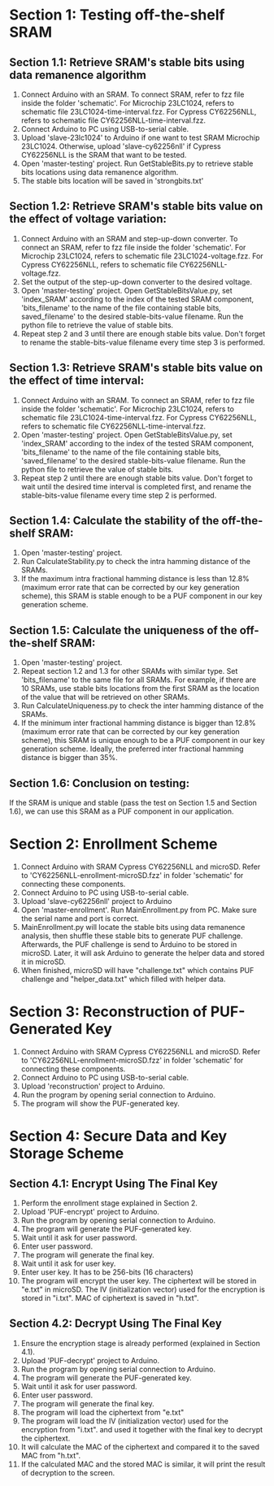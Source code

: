 
# Section 1: Testing off-the-shelf SRAM
## Section 1.1:  Retrieve SRAM's stable bits using data remanence algorithm
1. Connect Arduino with an SRAM. To connect SRAM, refer to fzz file inside the folder 'schematic'. For Microchip 23LC1024, refers to schematic file 23LC1024-time-interval.fzz. For Cypress CY62256NLL, refers to schematic file CY62256NLL-time-interval.fzz.
2. Connect Arduino to PC using USB-to-serial cable.
3. Upload 'slave-23lc1024' to Arduino if one want to test SRAM Microchip 23LC1024. Otherwise, upload 'slave-cy62256nll' if Cypress CY62256NLL is the SRAM that want to be tested.
4. Open 'master-testing' project. Run GetStableBits.py to retrieve stable bits locations using data remanence algorithm.
5. The stable bits location will be saved in 'strongbits.txt'

## Section 1.2:  Retrieve SRAM's stable bits value on the effect of voltage variation:
1. Connect Arduino with an SRAM and step-up-down converter. To connect an SRAM, refer to fzz file inside the folder 'schematic'. For Microchip 23LC1024, refers to schematic file 23LC1024-voltage.fzz. For Cypress CY62256NLL, refers to schematic file CY62256NLL-voltage.fzz.
2. Set the output of the step-up-down converter to the desired voltage.
3. Open 'master-testing' project. Open GetStableBitsValue.py, set 'index_SRAM' according to the index of the tested SRAM component, 'bits_filename' to the name of the file containing stable bits, saved_filename' to the desired stable-bits-value filename. Run the python file to retrieve the value of stable bits.
4. Repeat step 2 and 3 until there are enough stable bits value. Don't forget to rename the stable-bits-value filename every time step 3 is performed.

## Section 1.3:  Retrieve SRAM's stable bits value on the effect of time interval:
1. Connect Arduino with an SRAM. To connect an SRAM, refer to fzz file inside the folder 'schematic'. For Microchip 23LC1024, refers to schematic file 23LC1024-time-interval.fzz. For Cypress CY62256NLL, refers to schematic file CY62256NLL-time-interval.fzz.
2. Open 'master-testing' project. Open GetStableBitsValue.py, set 'index_SRAM' according to the index of the tested SRAM component, 'bits_filename' to the name of the file containing stable bits, 'saved_filename' to the desired stable-bits-value filename. Run the python file to retrieve the value of stable bits.
3. Repeat step 2 until there are enough stable bits value. Don't forget to wait until the desired time interval is completed first, and rename the stable-bits-value filename every time step 2 is performed.

## Section 1.4:  Calculate the stability of the off-the-shelf SRAM:
1. Open 'master-testing' project.
2. Run CalculateStability.py to check the intra hamming distance of the SRAMs.
3. If the maximum intra fractional hamming distance is less than 12.8% (maximum error rate that can be corrected by our key generation scheme), this SRAM is stable enough to be a PUF component in our key generation scheme.

## Section 1.5:  Calculate the uniqueness of the off-the-shelf SRAM:
1. Open 'master-testing' project.
2. Repeat section 1.2 and 1.3 for other SRAMs with similar type. Set 'bits_filename' to the same file for all SRAMs. For example, if there are 10 SRAMs, use stable bits locations from the first SRAM as the location of the value that will be retrieved on other SRAMs.
3. Run CalculateUniqueness.py to check the inter hamming distance of the SRAMs.
4. If the minimum inter fractional hamming distance is bigger than 12.8% (maximum error rate that can be corrected by our key generation scheme), this SRAM is unique enough to be a PUF component in our key generation scheme. Ideally, the preferred inter fractional hamming distance is bigger than 35%.

## Section 1.6:  Conclusion on testing:
If the SRAM is unique and stable (pass the test on Section 1.5 and Section 1.6), we can use this SRAM as a PUF component in our application.

# Section 2: Enrollment Scheme
1. Connect Arduino with SRAM Cypress CY62256NLL and microSD. Refer to 'CY62256NLL-enrollment-microSD.fzz' in folder 'schematic' for connecting these components.
2. Connect Arduino to PC using USB-to-serial cable.
3. Upload 'slave-cy62256nll' project to Arduino
4. Open 'master-enrollment'. Run MainEnrollment.py from PC. Make sure the serial name and port is correct.
5. MainEnrollment.py will locate the stable bits using data remanence analysis, then shuffle these stable bits to generate PUF challenge. Afterwards, the PUF challenge is send to Arduino to be stored in microSD. Later, it will ask Arduino to generate the helper data and stored it in microSD.
6. When finished, microSD will have "challenge.txt" which contains PUF challenge and "helper_data.txt" which filled with helper data.

# Section 3: Reconstruction of PUF-Generated Key
1. Connect Arduino with SRAM Cypress CY62256NLL and microSD. Refer to 'CY62256NLL-enrollment-microSD.fzz' in folder 'schematic' for connecting these components.
2. Connect Arduino to PC using USB-to-serial cable.
3. Upload 'reconstruction' project to Arduino.
4. Run the program by opening serial connection to Arduino.
5. The program will show the PUF-generated key.

# Section 4: Secure Data and Key Storage Scheme
## Section 4.1: Encrypt Using The Final Key
1. Perform the enrollment stage explained in Section 2.
2. Upload 'PUF-encrypt' project to Arduino.
3. Run the program by opening serial connection to Arduino.
4. The program will generate the PUF-generated key.
5. Wait until it ask for user password.
6. Enter user password.
7. The program will generate the final key.
8. Wait until it ask for user key.
9. Enter user key. It has to be 256-bits (16 characters)
10. The program will encrypt the user key. The ciphertext will be stored in "e.txt" in microSD. The IV (initialization vector) used for the encryption is stored in "i.txt". MAC of ciphertext is saved in "h.txt".

## Section 4.2: Decrypt Using The Final Key
1. Ensure the encryption stage is already performed (explained in Section 4.1).
2. Upload 'PUF-decrypt' project to Arduino.
3. Run the program by opening serial connection to Arduino.
4. The program will generate the PUF-generated key.
5. Wait until it ask for user password.
6. Enter user password.
7. The program will generate the final key.
8. The program will load the ciphertext from "e.txt" 
9. The program will load the IV (initialization vector) used for the encryption from "i.txt". and used it together with the final key to decrypt the ciphertext.
10. It will calculate the MAC of the ciphertext and compared it to the saved MAC from "h.txt".
11. If the calculated MAC and the stored MAC is similar, it will print the result of decryption to the screen.
